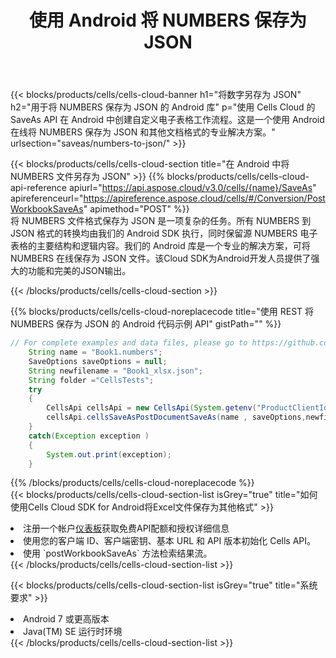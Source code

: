 ﻿---
title: 使用 Android 将 NUMBERS 保存为 JSON
description: 利用Aspose.Cells Cloud SDK for Android将NUMBERS格式文件保存为JSON格式文件。
kwords: Excel, Save NUMBERS as JSON, REST, Android
howto: How to save NUMBERS as JSON using Aspose.Cells Cloud Android library.
---
{{< blocks/products/cells/cells-cloud-banner h1="将数字另存为 JSON" h2="用于将 NUMBERS 保存为 JSON 的 Android 库" p="使用 Cells Cloud 的 SaveAs API 在 Android 中创建自定义电子表格工作流程。这是一个使用 Android 在线将 NUMBERS 保存为 JSON 和其他文档格式的专业解决方案。" urlsection="saveas/numbers-to-json/" >}}

{{< blocks/products/cells/cells-cloud-section title="在 Android 中将 NUMBERS 文件另存为 JSON" >}}
{{% blocks/products/cells/cells-cloud-api-reference apiurl="https://api.aspose.cloud/v3.0/cells/{name}/SaveAs" apireferenceurl="https://apireference.aspose.cloud/cells/#/Conversion/PostWorkbookSaveAs" apimethod="POST" %}}
<br/>
将 NUMBERS 文件格式保存为 JSON 是一项复杂的任务。所有 NUMBERS 到 JSON 格式的转换均由我们的 Android SDK 执行，同时保留源 NUMBERS 电子表格的主要结构和逻辑内容。我们的 Android 库是一个专业的解决方案，可将 NUMBERS 在线保存为 JSON 文件。该Cloud SDK为Android开发人员提供了强大的功能和完美的JSON输出。

{{< /blocks/products/cells/cells-cloud-section >}}

{{% blocks/products/cells/cells-cloud-noreplacecode title="使用 REST 将 NUMBERS 保存为 JSON 的 Android 代码示例 API" gistPath="" %}}
  
```java
// For complete examples and data files, please go to https://github.com/aspose-cells-cloud/aspose-cells-cloud-android/
    String name = "Book1.numbers";
    SaveOptions saveOptions = null;
    String newfilename = "Book1_xlsx.json";
    String folder ="CellsTests";
    try
    {
        CellsApi cellsApi = new CellsApi(System.getenv("ProductClientId"), System.getenv("ProductClientSecret"));
        cellsApi.cellsSaveAsPostDocumentSaveAs(name , saveOptions,newfilename,false,false,folder,null,null,null,true);                       
    }
    catch(Exception exception )
    {
        System.out.print(exception);
    }
```
  
{{% /blocks/products/cells/cells-cloud-noreplacecode %}}
<br/>
{{< blocks/products/cells/cells-cloud-section-list isGrey="true" title="如何使用Cells Cloud SDK for Android将Excel文件保存为其他格式" >}}
<li>注册一个帐户<a href="https://dashboard.aspose.cloud/">仪表板</a>获取免费API配额和授权详细信息</li>
<li>使用您的客户端 ID、客户端密钥、基本 URL 和 API 版本初始化 Cells API。</li>
<li>使用 `postWorkbookSaveAs` 方法检索结果流。</li>
{{< /blocks/products/cells/cells-cloud-section-list >}}

{{< blocks/products/cells/cells-cloud-section-list isGrey="true" title="系统要求" >}}
<li>Android 7 或更高版本</li>
<li>Java(TM) SE 运行时环境</li>
{{< /blocks/products/cells/cells-cloud-section-list >}}
